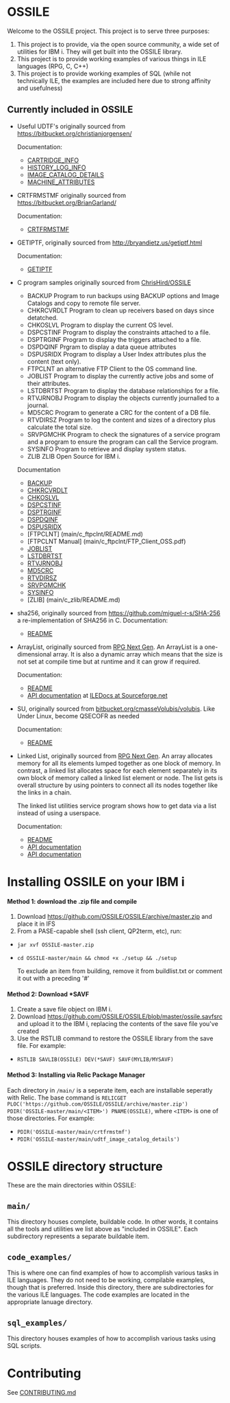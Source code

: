 # OSSILE

Welcome to the OSSILE project. This project is to serve three purposes:
  1. This project is to provide, via the open source community, a wide set of utilities for IBM i. They will get built into the OSSILE library.
  2. This project is to provide working examples of various things in ILE languages (RPG, C, C++)
  3. This project is to provide working examples of SQL (while not technically ILE, the examples are included here due to strong affinity and usefulness)

## Currently included in OSSILE
  - Useful UDTF's originally sourced from https://bitbucket.org/christianjorgensen/

    Documentation:
      - [CARTRIDGE_INFO](main/udtf_cartridge_info/README.md)
      - [HISTORY_LOG_INFO](main/udtf_history_log_info/README.md)
      - [IMAGE_CATALOG_DETAILS](main/udtf_image_catalog_details/README.md)
      - [MACHINE_ATTRIBUTES](main/udtf_machine_attrs/README.md)
  - CRTFRMSTMF originally sourced from https://bitbucket.org/BrianGarland/

    Documentation:
      - [CRTFRMSTMF](main/crtfrmstmf/README.md)

  - GETIPTF, originally sourced from http://bryandietz.us/getiptf.html

    Documentation:
      - [GETIPTF](main/getiptf/README.md)

  - C program samples originally sourced from [ChrisHird/OSSILE](https://github.com/ChrisHird/OSSILE)

    - BACKUP Program to run backups using BACKUP options and Image Catalogs and copy to remote file server.
    - CHKRCVRDLT Program to clean up receivers based on days since detatched.
    - CHKOSLVL Program to display the current OS level.
    - DSPCSTINF Program to display the constraints attached to a file.
    - DSPTRGINF Program to display the triggers attached to a file.
    - DSPDQINF Prgram to display a data queue attributes
    - DSPUSRIDX Program to display a User Index attributes plus the content (text only).
    - FTPCLNT an alternative FTP Client to the OS command line.
    - JOBLIST Program to display the currently active jobs and some of their attributes.
    - LSTDBRTST Program to display the database relationships for a file.
    - RTVJRNOBJ Program to display the objects currently journalled to a journal.
    - MD5CRC Program to generate a CRC for the content of a DB file.
    - RTVDIRSZ Program to log the content and sizes of a directory plus calculate the total size.
    - SRVPGMCHK Program to check the signatures of a service program and a program to ensure the program can call the Service program.
    - SYSINFO Program to retrieve and display system status.
    - ZLIB ZLIB Open Source for IBM i.

    Documentation
       - [BACKUP](main/c_backup_pgm/README.md)
       - [CHKRCVRDLT](main/c_check_recvr_delete/README.md)
       - [CHKOSLVL](main/c_chk_os_lvl/README.md)
       - [DSPCSTINF](main/c_display_constraints/README.md)
       - [DSPTRGINF](main/c_display_triggers/README.md)
       - [DSPDQINF](main/c_dspdqinf/README.md)
       - [DSPUSRIDX](main/c_dspusridx/README.md)
       - [FTPCLNT] (main/c_ftpclnt/README.md)
       - [FTPCLNT Manual] (main/c_ftpclnt/FTP_Client_OSS.pdf)
       - [JOBLIST](main/c_joblist/README.md)
       - [LSTDBRTST](main/c_list_dbr/README.md)
       - [RTVJRNOBJ](main/c_list_jrn_obj/README.md)
       - [MD5CRC](main/c_md5crc/README.md)
       - [RTVDIRSZ](main/c_rtvdirsz/README.md)
       - [SRVPGMCHK](main/c_signature_verification/README.md)
       - [SYSINFO](main/c_sysinfo/README.md)
       - [ZLIB] (main/c_zlib/README.md)

  - sha256, originally sourced from https://github.com/miguel-r-s/SHA-256
    a re-implementation of SHA256 in C.
    Documentation:
      - [README](main/sha256/readme.md)

  - ArrayList, originally sourced from [RPG Next Gen](http://rpgnextgen.com).
    An ArrayList is a one-dimensional array. It is also a dynamic array which
    means that the size is not set at compile time but at runtime and it can
    grow if required.

    Documentation:
      - [README](main/arraylist/README.md)
      - [API documentation](http://iledocs.sourceforge.net/docs/index.php?program=/QSYS.LIB/SCHMIDTM.LIB/QRPGLESRC.FILE/ARRAYLIST.MBR) at [ILEDocs at Sourceforge.net](http://iledocs.sourceforge.net)

  - SU, originally sourced from [bitbucket.org/cmasseVolubis/volubis](https://bitbucket.org/cmasseVolubis/volubis).
    Like Under Linux, become QSECOFR as needed

    Documentation:
      - [README](main/su/readme.md)

  - Linked List, originally sourced from [RPG Next Gen](http://rpgnextgen.com).
    An array allocates memory for all its elements lumped together as one block 
    of memory. In contrast, a linked list allocates space for each element 
    separately in its own block of memory called a linked list element or node. 
    The list gets is overall structure by using pointers to connect all its 
    nodes together like the links in a chain.
    
    The linked list utilities service program shows how to get data via a list
    instead of using a userspace.
    
    Documentation:
      - [README](main/linkedlist/README.md)
      - [API documentation](http://iledocs.sourceforge.net/docs/index.php?program=/QSYS.LIB/FIST1.LIB/QRPGLESRC.FILE/LLIST.MBR)
      - [API documentation](http://iledocs.sourceforge.net/docs/index.php?program=/QSYS.LIB/FIST1.LIB/QRPGLESRC.FILE/LUTIL.MBR)
      
# Installing OSSILE on your IBM i
#### Method 1: download the .zip file and compile
1. Download https://github.com/OSSILE/OSSILE/archive/master.zip and place it in IFS
2. From a PASE-capable shell (ssh client, QP2term, etc), run:
  * ``jar xvf OSSILE-master.zip``
  * ``cd OSSILE-master/main && chmod +x ./setup && ./setup``

    To exclude an item from building, remove it from buildlist.txt or comment it out with a preceding '#'

#### Method 2: Download *SAVF
1. Create a save file object on IBM i.
2. Download https://github.com/OSSILE/OSSILE/blob/master/ossile.savfsrc and upload it to the IBM i, replacing the contents of the save file you've created
2. Use the RSTLIB command to restore the OSSILE library from the save file. For example:
  * ``RSTLIB SAVLIB(OSSILE) DEV(*SAVF) SAVF(MYLIB/MYSAVF)``

#### Method 3: Installing via Relic Package Manager
Each directory in `/main/` is a seperate item, each are installable seperatly with Relic. The base command is `RELICGET PLOC('https://github.com/OSSILE/OSSILE/archive/master.zip') PDIR('OSSILE-master/main/<ITEM>') PNAME(OSSILE)`, where `<ITEM>` is one of those directories. For example:

* `PDIR('OSSILE-master/main/crtfrmstmf')`
* `PDIR('OSSILE-master/main/udtf_image_catalog_details')`

# OSSILE directory structure
These are the main directories within OSSILE:
## ``main/``
 This directory houses complete, buildable code. In other words, it contains all the tools and utilities we list above as "included in OSSILE".
 Each subdirectory represents a separate buildable item.
## ``code_examples/``
 This is where one can find examples of how to accomplish various tasks in ILE languages. They do not need to be working, compilable examples, though that is preferred.
 Inside this directory, there are subdirectories for the various ILE languages. The code examples are located in the appropriate lanuage directory.
## ``sql_examples/``
 This directory houses examples of how to accomplish various tasks using SQL scripts.

# Contributing
See [CONTRIBUTING.md](CONTRIBUTING.md)
